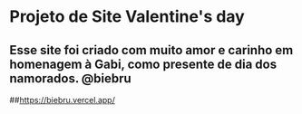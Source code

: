 # Projeto de Site Valentine's day
## Esse site foi criado com muito amor e carinho em homenagem à Gabi, como presente de dia dos namorados. @biebru
##https://biebru.vercel.app/
